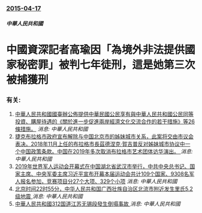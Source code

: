 ### [2015-04-17](/news/2015/04/17/index.md)

##### 中華人民共和國
# 中國資深記者高瑜因「為境外非法提供國家秘密罪」被判七年徒刑，這是她第三次被捕獲刑




### 有关:

1. [中華人民共和國國臺辦公佈提供中華民國公民享有與中華人民共和國公民同等投資、購屋待遇的《關於進一步促進兩岸經濟文化交流合作的若干措施》等26條措施。](/zh/news/2019/11/4/中華人民共和國國臺辦公佈提供中華民國公民享有與中華人民共和國公民同等投資-購屋待遇的-關於進一步促進兩岸經濟文化交流合作.md) _消息: 中華人民共和國_
2. [ 捷克布拉格市政府宣布解除与中国北京市的姊妹城市关系，此案将交由市议会表决。2018年11月上任的布拉格市長茲德涅克·賀吉普反对姊妹城市协议中一个中国政策条款。中国在2019年多次取消布拉格市艺术团体访华演出。 ](/zh/news/2019/10/8/捷克布拉格市政府宣布解除与中国北京市的姊妹城市关系-此案将交由市议会表决-2018年11月上任的布拉格市長茲德涅克-賀.md) _消息: 中華人民共和國_
3. [2019年世界军人运动会开幕式在中国湖北省武汉市举行，中共中央总书记、国家主席、中央军委主席习近平宣布开幕本届运动会共计109个国家、9308名军人报名参加，竞赛项目分27个大项、329个小项](/zh/news/2019/10/18/2019年世界军人运动会开幕式在中国湖北省武汉市举行-中共中央总书记-国家主席-中央军委主席习近平宣布开幕本届运动会共计.md) _消息: 中華人民共和國_
4. [北京时间22时55分，中华人民共和国广西壮族自治区北流市附近发生里氏5.2级地震 ](/zh/news/2019/10/12/北京时间22时55分-中华人民共和国广西壮族自治区北流市附近发生里氏52级地震.md) _消息: 中華人民共和國_
5. [中華人民共和國312国道江苏无锡段發生倒塌事故 ](/zh/news/2019/10/10/中華人民共和國312国道江苏无锡段發生倒塌事故.md) _消息: 中華人民共和國_
